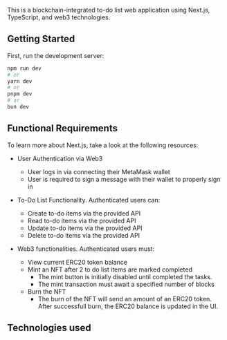 This is a blockchain-integrated to-do list web application using Next.js, TypeScript, and web3 technologies.

## Getting Started

First, run the development server:

```bash
npm run dev
# or
yarn dev
# or
pnpm dev
# or
bun dev
```

## Functional Requirements

To learn more about Next.js, take a look at the following resources:

- User Authentication via Web3

  - User logs in via connecting their MetaMask wallet
  - User is required to sign a message with their wallet to properly sign in

- To-Do List Functionality. Authenticated users can:

  - Create to-do items via the provided API
  - Read to-do items via the provided API
  - Update to-do items via the provided API
  - Delete to-do items via the provided API

- Web3 functionalities. Authenticated users must:
  - View current ERC20 token balance
  - Mint an NFT after 2 to do list items are marked completed
    - The mint button is initially disabled until completed the tasks.
    - The mint transaction must await a specified number of blocks
  - Burn the NFT
    - The burn of the NFT will send an amount of an ERC20 token. After successfull burn, the ERC20 balance is updated in the UI.

## Technologies used
